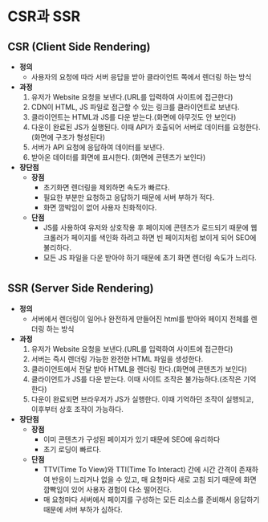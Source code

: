 # CSR과 SSR

## **CSR (Client Side Rendering)**

- **정의**
    - 사용자의 요청에 따라 서버 응답을 받아 클라이언트 쪽에서 렌더링 하는 방식
- **과정**
    1. 유저가 Website 요청을 보낸다.(URL를 입력하여 사이트에 접근한다)
    2. CDN이 HTML, JS 파일로 접근할  수 있는 링크를 클라이언트로 보낸다.
    3. 클라이언트는 HTML과 JS를 다운 받는다.(화면에 아무것도 안 보인다)
    4. 다운이 완료된 JS가 실행된다. 이때 API가 호출되어 서버로 데이터를 요청한다. (화면에 구조가 형성된다)
    5. 서버가 API 요청에 응답하여 데이터를 보낸다.
    6. 받아온 데이터를 화면에 표시한다. (화면에 콘텐츠가 보인다)
- **장단점**
    - **장점**
        - 초기화면 렌더링을 제외하면 속도가 빠르다.
        - 필요한 부분만 요청하고 응답하기 때문에 서버 부하가 적다.
        - 화면 깜박임이 없어 사용자 친화적이다.
    - **단점**
        - JS를 사용하여 유저와 상호작용 후 페이지에 콘텐츠가 로드되기 때문에 웹 크롤러가 페이지를 색인화 하려고 하면 빈 페이지처럼 보이게 되어 SEO에 불리하다.
        - 모든 JS 파일을 다운 받아야 하기 때문에 초기 화면 렌더링 속도가 느리다.

#
## **SSR (Server Side Rendering)**

- **정의**
    - 서버에서 렌더링이 일어나 완전하게 만들어진 html를 받아와 페이지 전체를 렌더링 하는 방식
- **과정**
    1. 유저가 Website 요청을 보낸다.(URL를 입력하여 사이트에 접근한다)
    2. 서버는 즉시 렌더링 가능한 완전한 HTML 파일을 생성한다.
    3. 클라이언트에서 전달 받아 HTML을 렌더링 한다.(화면에 콘텐츠가 보인다)
    4. 클라이언트가 JS를 다운 받는다. 이때 사이트 조작은 불가능하다.(조작은 기억한다)
    5. 다운이 완료되면 브라우저가 JS가 실행한다. 이때 기억하던 조작이 실행되고, 이후부터 상호 조작이 가능하다.
- **장단점**
    - **장점**
        - 이미 콘텐츠가 구성된 페이지가 있기 때문에 SEO에 유리하다
        - 초기 로딩이 빠르다.
    - **단점**
        - TTV(Time To View)와 TTI(Time To Interact) 간에 시간 간격이 존재하여 반응이 느리거나 없을 수 있고, 매 요청마다 새로 고침 되기 때문에 화면 깜빡임이 있어 사용자 경험이 다소 떨어진다.
        - 매 요청마다 서버에서 페이지를 구성하는 모든 리소스를 준비해서 응답하기 때문에 서버 부하가 심하다.
